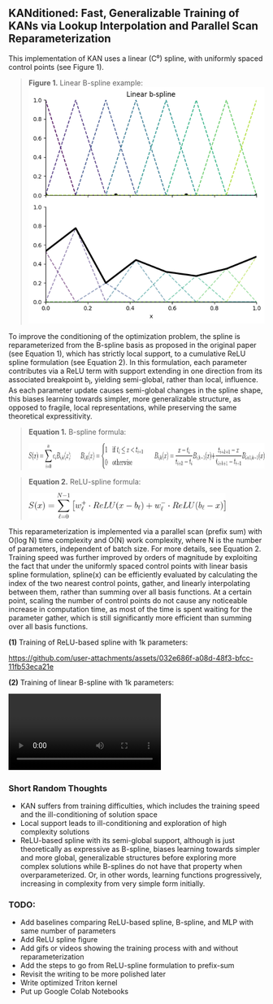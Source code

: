## KANditioned: Fast, Generalizable Training of KANs via Lookup Interpolation and Parallel Scan Reparameterization
<!-- # Fast and generalizable training of Kolmogorov-Arnold Network (KAN) via look up tables and prefix-sum reparameterization.  -->

<!-- ### TL;DR: This KAN implementation uses a linear spline with uniformly spaced control points and reparameterizes from a B-spline to a cumulative ReLU-based spline for better optimization conditioning. Training is accelerated using a parallel prefix-sum and fast interpolation via parameter lookup between the two nearest basis functions. -->

<!-- ## TL;DR: This KAN implementation achieves orders-of-magnitude faster training, improved conditioning, and better generalization by reparameterizing linear B-splines into cumulative ReLU-based splines and leveraging parallel scan and lookup-based interpolation. -->

<!-- ## TL;DR: This KAN implementation achieves orders-of-magnitude faster training and better generalization by reparameterizing linear B-splines into cumulative ReLU-based splines and leveraging parallel scan and lookup-based interpolation. -->

<!-- ### TL;DR: This KAN implementation achieves orders-of-magnitude faster training and better generalization by reparameterizing linear B-splines into cumulative ReLU-based splines. Training is accelerated via leveraging parallel scan for reparameterization and fast interpolation via parameter lookup between the two nearest basis functions. -->

<!-- ## TL;DR: This KAN implementation improves training speed by orders of magnitude, along with better conditioning and generalization, by reparameterizing linear B-splines into cumulative ReLU-based splines and using parallel scan and lookup-based interpolation. -->
 
<!-- ## TL;DR: This KAN implementation achieves orders of magnitude faster training and better generalization by reparameterizing B-splines into cumulative ReLU splines and leveraging parallel scan and lookup-based interpolation. -->

<!-- ## TL;DR: We speed up KAN training by orders of magnitude and improve generalization using a better spline formulation and fast interpolation trick. -->

<!-- ### TL;DR: We accelerate KAN training by orders of magnitude and improve generalization by reparameterizing the linear spline with parallel scan and using a fast interpolation trick. -->

This implementation of KAN uses a linear (C⁰) spline, with uniformly spaced control points (see Figure 1).

> **Figure 1.** Linear B-spline example:  
> ![Linear B-spline example](image-1.png)

To improve the conditioning of the optimization problem, the spline is reparameterized from the B-spline basis as proposed in the original paper (see Equation 1), which has strictly local support, to a cumulative ReLU spline formulation (see Equation 2). In this formulation, each parameter contributes via a ReLU term with support extending in one direction from its associated breakpoint b<sub>l</sub>, yielding semi-global, rather than local, influence. As each parameter update causes semi-global changes in the spline shape, this biases learning towards simpler, more generalizable structure, as opposed to fragile, local representations, while preserving the same theoretical expressitivity.

> **Equation 1.** B-spline formula:
>
> <img style="height: 50px" alt="B-spline Formula" src="image.png">



> **Equation 2.** ReLU-spline formula:
>
> <img style="height: 50px" alt="ReLU-spline Formula" src="image-2.png">

This reparameterization is implemented via a parallel scan (prefix sum) with O(log N) time complexity and O(N) work complexity, where N is the number of parameters, independent of batch size. For more details, see Equation 2. Training speed was further improved by orders of magnitude by exploiting the fact that under the uniformly spaced control points with linear basis spline formulation, spline(x) can be efficiently evaluated by calculating the index of the two nearest control points, gather, and linearly interpolating between them, rather than summing over all basis functions. At a certain point, scaling the number of control points do not cause any noticeable increase in computation time, as most of the time is spent waiting for the parameter gather, which is still significantly more efficient than summing over all basis functions. 

<!-- This implementation of KAN uses a linear (C⁰) spline, with uniformly spaced control points (see Figure 1). To improve the conditioning of the optimization problem, the spline is reparameterized from the B-spline basis as proposed in the original paper (see Equation 1), which has strictly local support, to a cumulative ReLU-based spline formulation (see Equation 2). In this formulation, each parameter contributes via a ReLU term with support extending in one direction from its associated breakpoint b<sub>l</sub>, yielding semi-global, rather than local, influence. This reparameterization is implemented via a parallel scan (prefix sum) with O(log N) time complexity, where N is the number of parameters, independent of batch size. Training speed was further improved by orders of magnitude by exploiting the fact that under the linear basis spline formulation, spline(x) can be efficiently calculated by looking up the parameters of the two nearest linear bases and linearly interpolating between them, rather than summing over all basis functions. -->

**(1)** Training of ReLU-based spline with 1k parameters:


https://github.com/user-attachments/assets/032e686f-a08d-48f3-bfcc-11fb53eca21e


<!-- <video src="training_animation_conditioned.mp4" controls></video> -->

**(2)** Training of linear B-spline with 1k parameters:


<!-- https://github.com/user-attachments/assets/3488606a-5d8f-4c03-aa7e-64356eb9bf37 -->


<video src="training_animation_ill_conditioned.mp4" controls></video>

<!-- instead of optimizing the spline under the B-spline parameterization (see Equation 1), it is reparameterized and directly optimized under the [insert ReLU formulation], where each parameter now affects the spline globally, rather than having strictly local support. The reparameterization is done using parallel scan (prefix sum) with O(log N) time complexity, where N is the number of parameters, independent of batch size. The number of computations can be further reduced by recognizing that under the linear basis spline formulation, spline(x) can be efficiently calculated by looking up the parameters of the two nearest linear bases and linearly interpolating between them. -->

<!-- <img style="height: 60px" alt="B-spline Formula" src="https://latex.codecogs.com/png.image?\dpi{400}\bg_white\large\displaystyle S(x)%20=%20\sum_{i=0}^{n}%20c_i%20B_{i,k}(x)%20\qquad%20B_{i,0}(x)%20=%20\begin{cases}1%20&%20\text{if%20}%20t_i%20\leq%20x%20%3C%20t_{i+1}\\0%20&%20\text{otherwise}\end{cases}%20\qquad%20B_{i,k}(x)%20=%20\frac{x%20-%20t_i}{t_{i+k}%20-%20t_i}%20B_{i,k-1}(x)%20+%20\frac{t_{i+k+1}%20-%20x}{t_{i+k+1}%20-%20t_{i+1}}%20B_{i+1,k-1}(x)"> -->

<!-- <img style="height: 60px" alt="ReLU-spline Formula" src="https://latex.codecogs.com/png.image?\dpi{400}\bg_white\large\displaystyle%20S(x)%20=%20\sum_{\ell=0}^{N-1}%20\left[%20w^+_{\ell}%20\cdot%20ReLU(x%20-%20b_{\ell})%20+%20w^-_{\ell}%20\cdot%20ReLU(b_{\ell}%20-%20x)%20\right]"> -->

### Short Random Thoughts
- KAN suffers from training difficulties, which includes the training speed and the ill-conditioning of solution space
- Local support leads to ill-conditioning and exploration of high complexity solutions
- ReLU-based spline with its semi-global support, although is just theoretically as expressive as B-spline, biases learning towards simpler and more global, generalizable structures before exploring more complex solutions while B-splines do not have that property when overparameterized. Or, in other words, learning functions progressively, increasing in complexity from very simple form initially.

### TODO:
- Add baselines comparing ReLU-based spline, B-spline, and MLP with same number of parameters
- Add ReLU spline figure
- Add gifs or videos showing the training process with and without reparameterization
- Add the steps to go from ReLU-spline formulation to prefix-sum
- Revisit the writing to be more polished later
- Write optimized Triton kernel
- Put up Google Colab Notebooks
